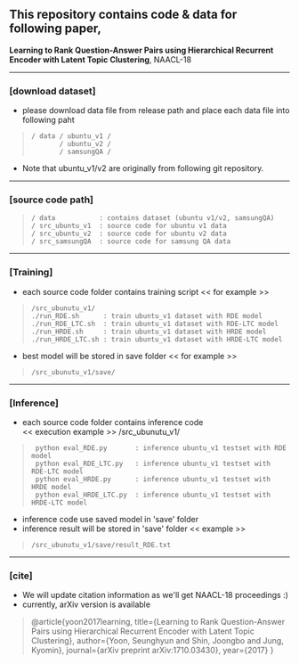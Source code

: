 

## This repository contains code & data for following paper,

**Learning to Rank Question-Answer Pairs using Hierarchical Recurrent Encoder with Latent Topic Clustering**, NAACL-18


----------


### [download dataset]

- please download data file from release path and place each data file into following paht 
 
>     / data / ubuntu_v1 /
>            / ubuntu_v2 /
>            / samsungQA /

- Note that ubuntu_v1/v2 are originally from following git repository.
----------
### [source code path]

>     / data           : contains dataset (ubuntu v1/v2, samsungQA)
>     / src_ubuntu_v1  : source code for ubuntu v1 data
>     / src_ubuntu_v2  : source code for ubuntu v2 data
>     / src_samsungQA  : source code for samsung QA data

----------
### [Training]
- each source code folder contains training script
  << for example >>
>     /src_ubunutu_v1/
>     ./run_RDE.sh      : train ubuntu_v1 dataset with RDE model
>     ./run_RDE_LTC.sh  : train ubuntu_v1 dataset with RDE-LTC model
>     ./run_HRDE.sh     : train ubuntu_v1 dataset with HRDE model
>     ./run_HRDE_LTC.sh : train ubuntu_v1 dataset with HRDE-LTC model
- best model will be stored in save folder
  << for example >>
>     /src_ubunutu_v1/save/
   


----------


### [Inference]

- each source code folder contains inference code   
   << execution example >>
   /src_ubunutu_v1/
>      python eval_RDE.py       : inference ubuntu_v1 testset with RDE model
>      python eval_RDE_LTC.py   : inference ubuntu_v1 testset with RDE-LTC model
>      python eval_HRDE.py      : inference ubuntu_v1 testset with HRDE model
>      python eval_HRDE_LTC.py  : inference ubuntu_v1 testset with HRDE-LTC model
      
- inference code use saved model in 'save' folder 
- inference result will be stored in 'save' folder
   << example >>
>     /src_ubunutu_v1/save/result_RDE.txt


----------


### [cite]

- We will update citation information as we'll get NAACL-18 proceedings :)
- currently, arXiv version is available 

>@article{yoon2017learning,
  title={Learning to Rank Question-Answer Pairs using Hierarchical Recurrent Encoder with Latent Topic Clustering},
  author={Yoon, Seunghyun and Shin, Joongbo and Jung, Kyomin},
  journal={arXiv preprint arXiv:1710.03430},
  year={2017}
}

